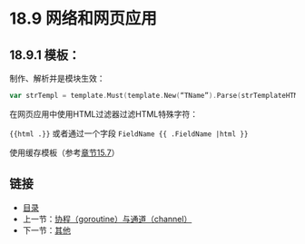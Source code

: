 # 18.9 网络和网页应用

## 18.9.1 模板：

制作、解析并是模块生效：

```go        
var strTempl = template.Must(template.New(“TName”).Parse(strTemplateHTML))
```

在网页应用中使用HTML过滤器过滤HTML特殊字符：
    
`{{html .}}` 或者通过一个字段 `FieldName {{ .FieldName |html }}`

使用缓存模板（参考[章节15.7](15.7.md)） 

## 链接

- [目录](directory.md)
- 上一节：[协程（goroutine）与通道（channel）](18.8.md)
- 下一节：[其他](18.10.md)
